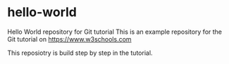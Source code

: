 # hello-world
Hello World repository for Git tutorial
This is an example repository for the Git tutorial on https://www.w3schools.com

This reposiotry is build step by step in the tutorial.
